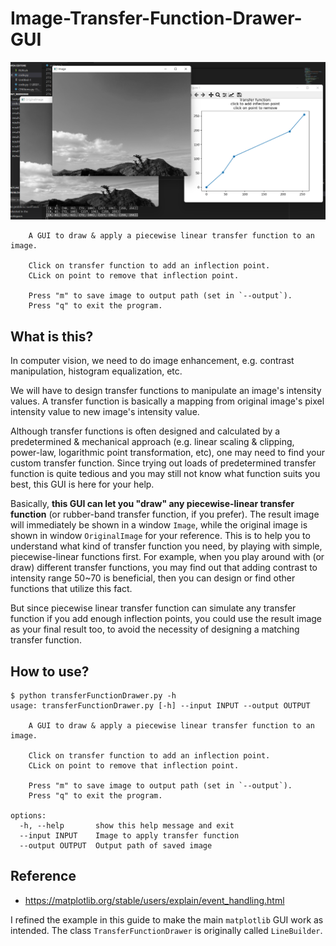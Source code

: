 # Image-Transfer-Function-Drawer-GUI

![](./image/demo.png)

```
    A GUI to draw & apply a piecewise linear transfer function to an image.
    
    Click on transfer function to add an inflection point.
    CLick on point to remove that inflection point.

    Press "m" to save image to output path (set in `--output`).
    Press "q" to exit the program.
```

## What is this?
In computer vision, we need to do image enhancement, e.g. contrast manipulation, histogram equalization, etc.

We will have to design transfer functions to manipulate an image's intensity values. A transfer function is basically a mapping from original image's pixel intensity value to new image's intensity value.

Although transfer functions is often designed and calculated by a predetermined & mechanical approach (e.g. linear scaling & clipping, power-law, logarithmic point transformation, etc), one may need to find your custom transfer function. Since trying out loads of predetermined transfer function is quite tedious and you may still not know what function suits you best, this GUI is here for your help.

Basically, **this GUI can let you "draw" any piecewise-linear transfer function** (or rubber-band transfer function, if you prefer). The result image will immediately be shown in a window `Image`, while the original image is shown in window `OriginalImage` for your reference.
This is to help you to understand what kind of transfer function you need, by playing with simple, piecewise-linear functions first. For example, when you play around with (or draw) different transfer functions, you may find out that adding contrast to intensity range 50~70 is beneficial, then you can design or find other functions that utilize this fact.

But since piecewise linear transfer function can simulate any transfer function if you add enough inflection points, you could use the result image as your final result too, to avoid the necessity of designing a matching transfer function.

## How to use?
```
$ python transferFunctionDrawer.py -h
usage: transferFunctionDrawer.py [-h] --input INPUT --output OUTPUT

    A GUI to draw & apply a piecewise linear transfer function to an image.
    
    Click on transfer function to add an inflection point.
    CLick on point to remove that inflection point.

    Press "m" to save image to output path (set in `--output`).
    Press "q" to exit the program.

options:
  -h, --help       show this help message and exit
  --input INPUT    Image to apply transfer function
  --output OUTPUT  Output path of saved image
```

## Reference
+ https://matplotlib.org/stable/users/explain/event_handling.html

I refined the example in this guide to make the main `matplotlib` GUI work as intended. The class `TransferFunctionDrawer` is originally called `LineBuilder`.
